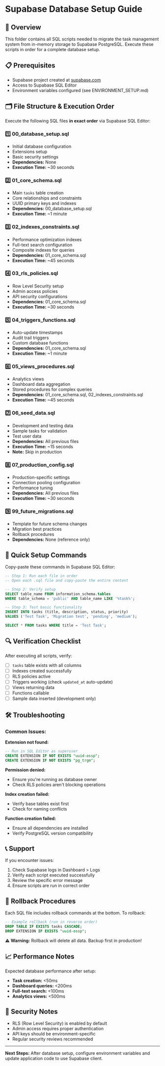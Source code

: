 # Supabase Database Setup Guide

## 🎯 Overview
This folder contains all SQL scripts needed to migrate the task management system from in-memory storage to Supabase PostgreSQL. Execute these scripts in order for a complete database setup.

## 📋 Prerequisites
- Supabase project created at [supabase.com](https://supabase.com)
- Access to Supabase SQL Editor
- Environment variables configured (see ENVIRONMENT_SETUP.md)

## 🗂️ File Structure & Execution Order

Execute the following SQL files **in exact order** via Supabase SQL Editor:

### 1️⃣ **00_database_setup.sql**
- Initial database configuration
- Extensions setup
- Basic security settings
- **Dependencies:** None
- **Execution Time:** ~30 seconds

### 2️⃣ **01_core_schema.sql** 
- Main `tasks` table creation
- Core relationships and constraints
- UUID primary keys and indexes
- **Dependencies:** 00_database_setup.sql
- **Execution Time:** ~1 minute

### 3️⃣ **02_indexes_constraints.sql**
- Performance optimization indexes
- Full-text search configuration
- Composite indexes for queries
- **Dependencies:** 01_core_schema.sql
- **Execution Time:** ~45 seconds

### 4️⃣ **03_rls_policies.sql**
- Row Level Security setup
- Admin access policies
- API security configurations
- **Dependencies:** 01_core_schema.sql
- **Execution Time:** ~30 seconds

### 5️⃣ **04_triggers_functions.sql**
- Auto-update timestamps
- Audit trail triggers
- Custom database functions
- **Dependencies:** 01_core_schema.sql
- **Execution Time:** ~1 minute

### 6️⃣ **05_views_procedures.sql**
- Analytics views
- Dashboard data aggregation
- Stored procedures for complex queries
- **Dependencies:** 01_core_schema.sql, 02_indexes_constraints.sql
- **Execution Time:** ~45 seconds

### 7️⃣ **06_seed_data.sql**
- Development and testing data
- Sample tasks for validation
- Test user data
- **Dependencies:** All previous files
- **Execution Time:** ~15 seconds
- **Note:** Skip in production

### 8️⃣ **07_production_config.sql**
- Production-specific settings
- Connection pooling configuration
- Performance tuning
- **Dependencies:** All previous files
- **Execution Time:** ~30 seconds

### 9️⃣ **99_future_migrations.sql**
- Template for future schema changes
- Migration best practices
- Rollback procedures
- **Dependencies:** None (reference only)

## 🚀 Quick Setup Commands

Copy-paste these commands in Supabase SQL Editor:

```sql
-- Step 1: Run each file in order
-- Open each .sql file and copy-paste the entire content

-- Step 2: Verify setup
SELECT table_name FROM information_schema.tables 
WHERE table_schema = 'public' AND table_name LIKE '%task%';

-- Step 3: Test basic functionality
INSERT INTO tasks (title, description, status, priority) 
VALUES ('Test Task', 'Migration test', 'pending', 'medium');

SELECT * FROM tasks WHERE title = 'Test Task';
```

## 🔍 Verification Checklist

After executing all scripts, verify:

- [ ] `tasks` table exists with all columns
- [ ] Indexes created successfully
- [ ] RLS policies active
- [ ] Triggers working (check `updated_at` auto-update)
- [ ] Views returning data
- [ ] Functions callable
- [ ] Sample data inserted (development only)

## 🛠️ Troubleshooting

### Common Issues:

**Extension not found:**
```sql
-- Run in SQL Editor as superuser
CREATE EXTENSION IF NOT EXISTS "uuid-ossp";
CREATE EXTENSION IF NOT EXISTS "pg_trgm";
```

**Permission denied:**
- Ensure you're running as database owner
- Check RLS policies aren't blocking operations

**Index creation failed:**
- Verify base tables exist first
- Check for naming conflicts

**Function creation failed:**
- Ensure all dependencies are installed
- Verify PostgreSQL version compatibility

## 📞 Support

If you encounter issues:
1. Check Supabase logs in Dashboard > Logs
2. Verify each script executed successfully
3. Review the specific error message
4. Ensure scripts are run in correct order

## 🔄 Rollback Procedures

Each SQL file includes rollback commands at the bottom. To rollback:

```sql
-- Example rollback (run in reverse order)
DROP TABLE IF EXISTS tasks CASCADE;
DROP EXTENSION IF EXISTS "uuid-ossp";
```

⚠️ **Warning:** Rollback will delete all data. Backup first in production!

## 📈 Performance Notes

Expected database performance after setup:
- **Task creation:** <50ms
- **Dashboard queries:** <200ms  
- **Full-text search:** <100ms
- **Analytics views:** <500ms

## 🔐 Security Notes

- RLS (Row Level Security) is enabled by default
- Admin access requires proper authentication
- API keys should be environment-specific
- Regular security reviews recommended

---

**Next Steps:** After database setup, configure environment variables and update application code to use Supabase client.